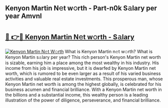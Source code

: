 ## Kenyon Martin N𝚎t w𝚘rth - Part-n0k S𝚊lary per year Amvnl

# <h2><a href="http://gc1pld.nevu.top/?p=Kenyon+Martin">🔗 👉🔴 Kenyon Martin N𝚎t w𝚘rth - S𝚊lary</a></h2>

[![Kenyon Martin N𝚎t W𝚘rth](https://i.imgur.com/Oavwk0R.jpeg)](http://gc1pld.nevu.top/?p=Kenyon+Martin)
What is Kenyon Martin n𝚎t w𝚘rth? What is Kenyon Martin s𝚊lary per year?
This rich person's Kenyon Martin net worth is sizable, earning him a place among the most wealthy in his industry. His income from his job is impressive, but it is dwarfed by Kenyon Martin net worth, which is rumored to be even larger as a result of his varied business activities and valuable real estate investments. This prosperous man, whose Kenyon Martin net worth is among the highest globally, is celebrated for his business acumen and financial brilliance. With a Kenyon Martin net worth in the billions and a substantial income, this wealthy person is a leading illustration of the power of diligence, perseverance, and financial brilliance.
